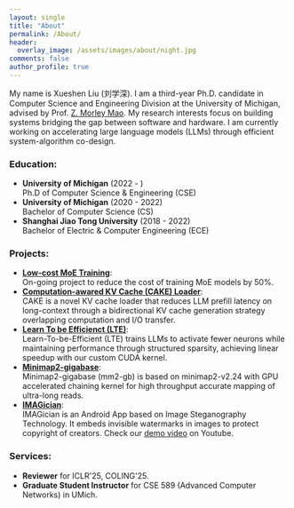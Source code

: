 ```yaml
---
layout: single
title: "About"
permalink: /About/
header:
  overlay_image: /assets/images/about/night.jpg
comments: false
author_profile: true
---
```


My name is Xueshen Liu (刘学深). I am a third-year Ph.D. candidate in Computer Science and Engineering Division at the University of Michigan, advised by Prof. [Z. Morley Mao](https://web.eecs.umich.edu/~zmao/). My research interests focus on building systems bridging the gap between software and hardware. I am currently working on accelerating large language models (LLMs) through efficient system-algorithm co-design. 

### Education:

- **University of Michigan** (2022 - )   
  Ph.D of Computer Science & Engineering (CSE)
- **University of Michigan** (2020 - 2022)   
  Bachelor of Computer Science (CS)
- **Shanghai Jiao Tong University** (2018 - 2022)   
  Bachelor of Electric & Computer Engineering (ECE)

### Projects:
- [**Low-cost MoE Training**](https://github.com/Luke20000429/MoE-Training):      
    On-going project to reduce the cost of training MoE models by 50%.
- [**Computation-awared KV Cache (CAKE) Loader**](https://github.com/Luke20000429/CAKE-stream):    
    CAKE is a novel KV cache loader that reduces LLM prefill latency on long-context through a bidirectional KV cache generation strategy overlapping computation and I/O transfer.
- [**Learn To be Efficienct (LTE)**](https://github.com/haizhongzheng/LTE):     
    Learn-To-be-Efficient (LTE) trains LLMs to activate fewer neurons while maintaining performance through structured sparsity, achieving linear speedup with our custom CUDA kernel.
- [**Minimap2-gigabase**](https://github.com/Minimap2onGPU/minimap2.git):      
    Minimap2-gigabase (mm2-gb) is based on minimap2-v2.24 with GPU accelerated chaining kernel for high throughput accurate mapping of ultra-long reads.
- [**IMAGician**](https://github.com/gty929/IMAGician):      
    IMAGician is an Android App based on Image Steganography Technology. It embeds invisible watermarks in images to protect copyright of creators. Check our [demo video](https://www.youtube.com/watch?v=FsU-6BkyvHQ) on Youtube. 

### Services:
- **Reviewer** for ICLR'25, COLING'25.
- **Graduate Student Instructor** for CSE 589 (Advanced Computer Networks) in UMich.
